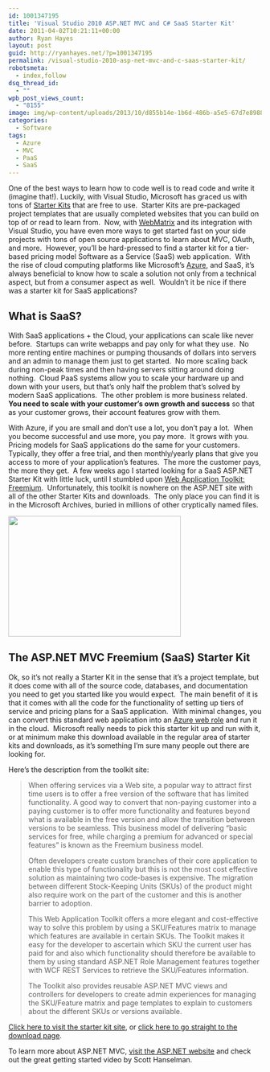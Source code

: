 ```yaml
---
id: 1001347195
title: 'Visual Studio 2010 ASP.NET MVC and C# SaaS Starter Kit'
date: 2011-04-02T10:21:11+00:00
author: Ryan Hayes
layout: post
guid: http://ryanhayes.net/?p=1001347195
permalink: /visual-studio-2010-asp-net-mvc-and-c-saas-starter-kit/
robotsmeta:
  - index,follow
dsq_thread_id:
  - ""
wpb_post_views_count:
  - "8155"
image: img/wp-content/uploads/2013/10/d855b14e-1b6d-486b-a5e5-67d7e898859c1_etugnj.png
categories:
  - Software
tags:
  - Azure
  - MVC
  - PaaS
  - SaaS
---
```

One of the best ways to learn how to code well is to read code and write it (imagine that!). Luckily, with Visual Studio, Microsoft has graced us with tons of [Starter Kits](http://msdn.microsoft.com/en-us/magazine/cc164097.aspx) that are free to use.  Starter Kits are pre-packaged project templates that are usually completed websites that you can build on top of or read to learn from.  Now, with [WebMatrix](http://www.microsoft.com/web/webmatrix/) and its integration with Visual Studio, you have even more ways to get started fast on your side projects with tons of open source applications to learn about MVC, OAuth, and more.  However, you&#8217;ll be hard-pressed to find a starter kit for a tier-based pricing model Software as a Service (SaaS) web application.  With the rise of cloud computing platforms like Microsoft&#8217;s [Azure](http://windows.azure.com/), and SaaS, it&#8217;s always beneficial to know how to scale a solution not only from a technical aspect, but from a consumer aspect as well.  Wouldn&#8217;t it be nice if there was a starter kit for SaaS applications?<!--more-->

## What is SaaS?

With SaaS applications + the Cloud, your applications can scale like never before.  Startups can write webapps and pay only for what they use.  No more renting entire machines or pumping thousands of dollars into servers and an admin to manage them just to get started.  No more scaling back during non-peak times and then having servers sitting around doing nothing.  Cloud PaaS systems allow you to scale your hardware up and down with your users, but that&#8217;s only half the problem that&#8217;s solved by modern SaaS applications.  The other problem is more business related.  **You need to scale with your customer&#8217;s own growth and success** so that as your customer grows, their account features grow with them.

With Azure, if you are small and don&#8217;t use a lot, you don&#8217;t pay a lot.  When you become successful and use more, you pay more.  It grows with you.  Pricing models for SaaS applications do the same for your customers.  Typically, they offer a free trial, and then monthly/yearly plans that give you access to more of your application&#8217;s features.  The more the customer pays, the more they get.  A few weeks ago I started looking for a SaaS ASP.NET Starter Kit with little luck, until I stumbled upon [Web Application Toolkit: Freemium](http://archive.msdn.microsoft.com/WATFreemium).  Unfortunately, this toolkit is nowhere on the ASP.NET site with all of the other Starter Kits and downloads.  The only place you can find it is in the Microsoft Archives, buried in millions of other cryptically named files.

[<img class="alignright size-full wp-image-1001347198" title="d855b14e-1b6d-486b-a5e5-67d7e898859c[1]" src="http://ryanhayes.wpengine.comimg/wp-content/uploads/2013/10/d855b14e-1b6d-486b-a5e5-67d7e898859c1_etugnj.png" alt="" width="343" height="240" />](http://ryanhayes.wpengine.comimg/wp-content/uploads/2013/10/d855b14e-1b6d-486b-a5e5-67d7e898859c1_etugnj.png)

## The ASP.NET MVC Freemium (SaaS) Starter Kit

Ok, so it&#8217;s not really a Starter Kit in the sense that it&#8217;s a project template, but it does come with all of the source code, databases, and documentation you need to get you started like you would expect.  The main benefit of it is that it comes with all the code for the functionality of setting up tiers of service and pricing plans for a SaaS application.  With minimal changes, you can convert this standard web application into an [Azure web role](http://msdn.microsoft.com/en-us/library/gg432976.aspx) and run it in the cloud.  Microsoft really needs to pick this starter kit up and run with it, or at minimum make this download available in the regular area of starter kits and downloads, as it&#8217;s something I&#8217;m sure many people out there are looking for.

Here&#8217;s the description from the toolkit site:

> When offering services via a Web site, a popular way to attract first time users is to offer a free version of the software that has limited functionality. A good way to convert that non-paying customer into a paying customer is to offer more functionality and features beyond what is available in the free version and allow the transition between versions to be seamless. This business model of delivering “basic services for free, while charging a premium for advanced or special features” is known as the Freemium business model.
> 
> Often developers create custom branches of their core application to enable this type of functionality but this is not the most cost effective solution as maintaining two code-bases is expensive. The migration between different Stock-Keeping Units (SKUs) of the product might also require work on the part of the customer and this is another barrier to adoption.
> 
> This Web Application Toolkit offers a more elegant and cost-effective way to solve this problem by using a SKU/Features matrix to manage which features are available in certain SKUs. The Toolkit makes it easy for the developer to ascertain which SKU the current user has paid for and also which functionality should therefore be available to them by using standard ASP.NET Role Management features together with WCF REST Services to retrieve the SKU/Features information.
> 
> The Toolkit also provides reusable ASP.NET MVC views and controllers for developers to create admin experiences for managing the SKU/Feature matrix and page templates to explain to customers about the different SKUs or versions available.

[Click here to visit the starter kit site](http://archive.msdn.microsoft.com/WATFreemium), or [click here to go straight to the download page](http://archive.msdn.microsoft.com/WATFreemium/Release/ProjectReleases.aspx?ReleaseId=4629).

To learn more about ASP.NET MVC, [visit the ASP.NET website](http://www.asp.net/mvc) and check out the great getting started video by Scott Hanselman.